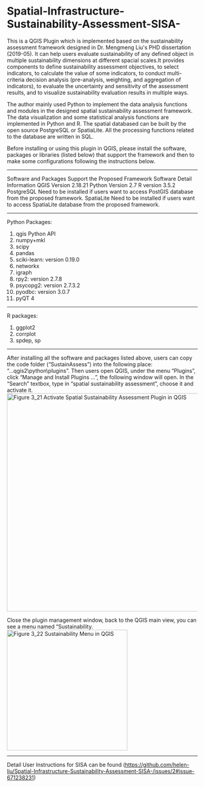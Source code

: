 # Spatial-Infrastructure-Sustainability-Assessment-SISA-
This is a QGIS Plugin which is implemented based on the sustainability assessment framework designed in Dr. Mengmeng Liu's PHD dissertation (2019-05). It can help users evaluate sustainability of any defined object in multiple sustainability dimensions at different spacial scales.It provides components to define sustainability assessment objectives, to select indicators, to calculate the value of some indicators, to conduct multi-criteria decision analysis (pre-analysis, weighting, and aggregation of indicators), to evaluate the uncertainty and sensitivity of the assessment results, and to visualize sustainability evaluation results in multiple ways. 

The author mainly used Python to implement the data analysis functions and modules in the designed spatial sustainability assessment framework. The data visualization and some statistical analysis functions are implemented in Python and R. The spatial databased can be built by the open source PostgreSQL or SpatiaLite. All the processing functions related to the database are written in SQL. 

Before installing or using this plugin in QGIS, please install the software, packages or libraries (listed below) that support the framework and then to make some configurations following the instructions below.

-------
Software and Packages Support the Proposed Framework
Software	       Detail Information
QGIS 	           Version 2.18.21
Python	         Version 2.7
R	               version 3.5.2
PostgreSQL	     Need to be installed if users want to access PostGIS database from the proposed framework.
SpatiaLite	     Need to be installed if users want to access SpatiaLite database from the proposed framework.

-------
Python Packages:	
1)	qgis Python API
2)	numpy+mkl
3)	scipy
4)	pandas
5)	sciki-learn: version 0.19.0
6)	networkx
7)	igraph
8)	rpy2: version 2.7.8
9)	psycopg2: version 2.7.3.2
10)	pyodbc: version 3.0.7
11)	pyQT 4
-------
R packages:	
1)	ggplot2
2)	corrplot
3)	spdep, sp
-------

After installing all the software and packages listed above, users can copy the code folder (“SustainAssess”) into the following place: “..\.qgis2\python\plugins”. 
Then users open QGIS, under the menu “Plugins”, click “Manage and Install Plugins …”, the following window will open. 
In the “Search” textbox, type in “spatial sustainability assessment”, choose it and activate it. 
<img width="575" alt="Figure 3_21 Activate Spatial Sustainability Assessment Plugin in QGIS" src="https://user-images.githubusercontent.com/10712058/89110924-010da400-d41e-11ea-8065-9289841ecc38.png">

Close the plugin management window, back to the QGIS main view, you can see a menu named “Sustainability.
<img width="318" alt="Figure 3_22 Sustainability Menu in QGIS" src="https://user-images.githubusercontent.com/10712058/89110923-010da400-d41e-11ea-8498-8328b2b64b9c.png">

-------

Detail User Instructions for SISA can be found (https://github.com/helen-liu/Spatial-Infrastructure-Sustainability-Assessment-SISA-/issues/2#issue-671238231)
